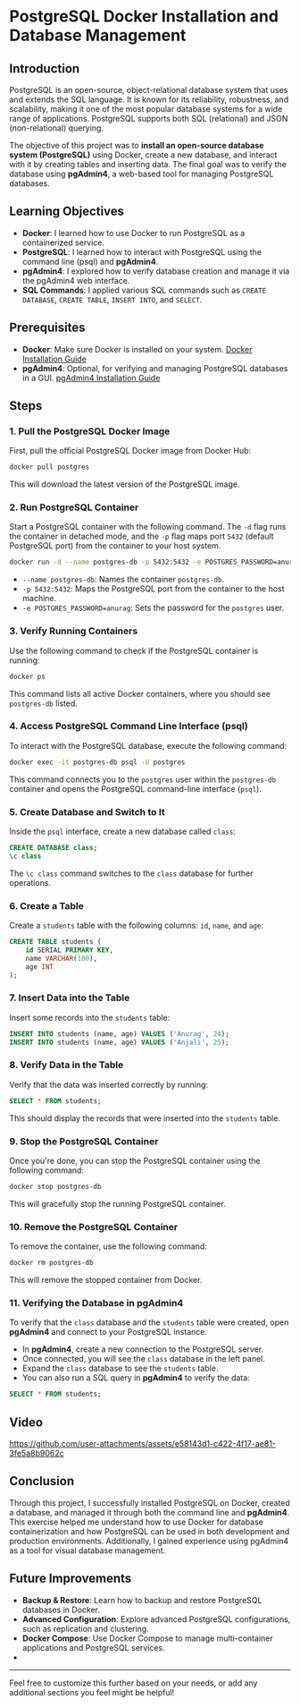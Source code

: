 # PostgreSQL Docker Installation and Database Management

## Introduction

PostgreSQL is an open-source, object-relational database system that uses and extends the SQL language. It is known for its reliability, robustness, and scalability, making it one of the most popular database systems for a wide range of applications. PostgreSQL supports both SQL (relational) and JSON (non-relational) querying.

The objective of this project was to **install an open-source database system (PostgreSQL)** using Docker, create a new database, and interact with it by creating tables and inserting data. The final goal was to verify the database using **pgAdmin4**, a web-based tool for managing PostgreSQL databases.

## Learning Objectives

- **Docker**: I learned how to use Docker to run PostgreSQL as a containerized service.
- **PostgreSQL**: I learned how to interact with PostgreSQL using the command line (psql) and **pgAdmin4**.
- **pgAdmin4**: I explored how to verify database creation and manage it via the pgAdmin4 web interface.
- **SQL Commands**: I applied various SQL commands such as `CREATE DATABASE`, `CREATE TABLE`, `INSERT INTO`, and `SELECT`.

## Prerequisites

- **Docker**: Make sure Docker is installed on your system. [Docker Installation Guide](https://docs.docker.com/get-docker/)
- **pgAdmin4**: Optional, for verifying and managing PostgreSQL databases in a GUI. [pgAdmin4 Installation Guide](https://www.pgadmin.org/download/)

## Steps

### 1. Pull the PostgreSQL Docker Image

First, pull the official PostgreSQL Docker image from Docker Hub:

```bash
docker pull postgres
```

This will download the latest version of the PostgreSQL image.

### 2. Run PostgreSQL Container

Start a PostgreSQL container with the following command. The `-d` flag runs the container in detached mode, and the `-p` flag maps port `5432` (default PostgreSQL port) from the container to your host system.

```bash
docker run -d --name postgres-db -p 5432:5432 -e POSTGRES_PASSWORD=anurag postgres
```

- `--name postgres-db`: Names the container `postgres-db`.
- `-p 5432:5432`: Maps the PostgreSQL port from the container to the host machine.
- `-e POSTGRES_PASSWORD=anurag`: Sets the password for the `postgres` user.

### 3. Verify Running Containers

Use the following command to check if the PostgreSQL container is running:

```bash
docker ps
```

This command lists all active Docker containers, where you should see `postgres-db` listed.

### 4. Access PostgreSQL Command Line Interface (psql)

To interact with the PostgreSQL database, execute the following command:

```bash
docker exec -it postgres-db psql -U postgres
```

This command connects you to the `postgres` user within the `postgres-db` container and opens the PostgreSQL command-line interface (`psql`).

### 5. Create Database and Switch to It

Inside the `psql` interface, create a new database called `class`:

```sql
CREATE DATABASE class;
\c class
```

The `\c class` command switches to the `class` database for further operations.

### 6. Create a Table

Create a `students` table with the following columns: `id`, `name`, and `age`:

```sql
CREATE TABLE students (
    id SERIAL PRIMARY KEY,
    name VARCHAR(100),
    age INT
);
```

### 7. Insert Data into the Table

Insert some records into the `students` table:

```sql
INSERT INTO students (name, age) VALUES ('Anurag', 24);
INSERT INTO students (name, age) VALUES ('Anjali', 25);
```

### 8. Verify Data in the Table

Verify that the data was inserted correctly by running:

```sql
SELECT * FROM students;
```

This should display the records that were inserted into the `students` table.

### 9. Stop the PostgreSQL Container

Once you're done, you can stop the PostgreSQL container using the following command:

```bash
docker stop postgres-db
```

This will gracefully stop the running PostgreSQL container.

### 10. Remove the PostgreSQL Container

To remove the container, use the following command:

```bash
docker rm postgres-db
```

This will remove the stopped container from Docker.

### 11. Verifying the Database in pgAdmin4

To verify that the `class` database and the `students` table were created, open **pgAdmin4** and connect to your PostgreSQL instance.

- In **pgAdmin4**, create a new connection to the PostgreSQL server.
- Once connected, you will see the `class` database in the left panel.
- Expand the `class` database to see the `students` table.
- You can also run a SQL query in **pgAdmin4** to verify the data:

```sql
SELECT * FROM students;
```
## Video


https://github.com/user-attachments/assets/e58143d1-c422-4f17-ae81-3fe5a8b9062c


## Conclusion

Through this project, I successfully installed PostgreSQL on Docker, created a database, and managed it through both the command line and **pgAdmin4**. This exercise helped me understand how to use Docker for database containerization and how PostgreSQL can be used in both development and production environments. Additionally, I gained experience using pgAdmin4 as a tool for visual database management.

## Future Improvements

- **Backup & Restore**: Learn how to backup and restore PostgreSQL databases in Docker.
- **Advanced Configuration**: Explore advanced PostgreSQL configurations, such as replication and clustering.
- **Docker Compose**: Use Docker Compose to manage multi-container applications and PostgreSQL services.
- 
---

Feel free to customize this further based on your needs, or add any additional sections you feel might be helpful!
